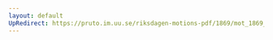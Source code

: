 ```yaml
---
layout: default
UpRedirect: https://pruto.im.uu.se/riksdagen-motions-pdf/1869/mot_1869__ak__244.pdf
---
```

